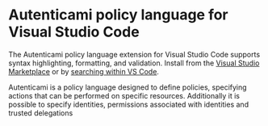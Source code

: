 # Autenticami policy language for Visual Studio Code

The Autenticami policy language extension for Visual Studio Code supports syntax highlighting, formatting, and validation.  Install from the [Visual Studio Marketplace](https://marketplace.visualstudio.com/items?itemName=Autenticami.autenticami) or by [searching within VS Code](https://code.visualstudio.com/docs/editor/extension-gallery#_search-for-an-extension).

Autenticami is a policy language designed to define policies, specifying actions that can be performed on specific resources. Additionally it is possible to specify identities, permissions associated with identities and trusted delegations
